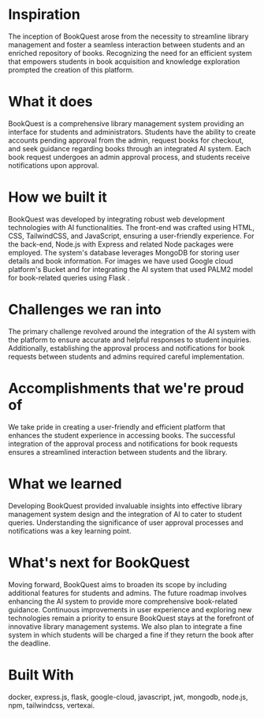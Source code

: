 # Inspiration
The inception of BookQuest arose from the necessity to streamline library management and foster a seamless interaction between students and an enriched repository of books. Recognizing the need for an efficient system that empowers students in book acquisition and knowledge exploration prompted the creation of this platform.

# What it does
BookQuest is a comprehensive library management system providing an interface for students and administrators. Students have the ability to create accounts pending approval from the admin, request books for checkout, and seek guidance regarding books through an integrated AI system. Each book request undergoes an admin approval process, and students receive notifications upon approval.

# How we built it
BookQuest was developed by integrating robust web development technologies with AI functionalities. The front-end was crafted using HTML, CSS, TailwindCSS, and JavaScript, ensuring a user-friendly experience. For the back-end, Node.js with Express and related Node packages were employed. The system's database leverages MongoDB for storing user details and book information. For images we have used Google cloud platform's Bucket and for integrating the AI system that used PALM2 model for book-related queries using Flask .

# Challenges we ran into
The primary challenge revolved around the integration of the AI system with the platform to ensure accurate and helpful responses to student inquiries. Additionally, establishing the approval process and notifications for book requests between students and admins required careful implementation.

# Accomplishments that we're proud of
We take pride in creating a user-friendly and efficient platform that enhances the student experience in accessing books. The successful integration of the approval process and notifications for book requests ensures a streamlined interaction between students and the library.

# What we learned
Developing BookQuest provided invaluable insights into effective library management system design and the integration of AI to cater to student queries. Understanding the significance of user approval processes and notifications was a key learning point.

# What's next for BookQuest
Moving forward, BookQuest aims to broaden its scope by including additional features for students and admins. The future roadmap involves enhancing the AI system to provide more comprehensive book-related guidance. Continuous improvements in user experience and exploring new technologies remain a priority to ensure BookQuest stays at the forefront of innovative library management systems. We also plan to integrate a fine system in which students will be charged a fine if they return the book after the deadline.

# Built With
docker, express.js, flask, google-cloud, javascript, jwt, mongodb, node.js, npm, tailwindcss, vertexai.
